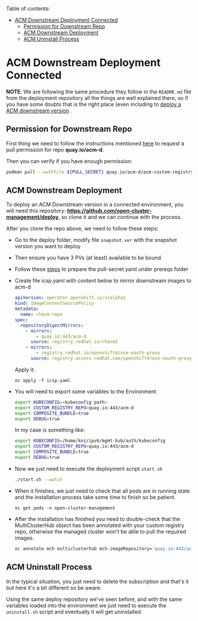 Table of contents:

<!-- TOC -->

- [ACM Downstream Deployment Connected](#acm-downstream-deployment-connected)
  - [Permission for Downstream Repo](#permission-for-downstream-repo)
  - [ACM Downstream Deployment](#acm-downstream-deployment)
  - [ACM Uninstall Process](#acm-uninstall-process)

<!-- /TOC -->

# ACM Downstream Deployment Connected

**NOTE**: We are following the same procedure they follow in the `README.md` file from the deployment repository all the things are well explained there, so if you have some doubts that is the right place (even including to [deploy a ACM downstream version](https://github.com/open-cluster-management/deploy#deploying-downstream-builds-snapshots-for-product-quality-engineering) .

## Permission for Downstream Repo

First thing we need to follow the instructions mentioned [here](https://github.com/open-cluster-management/deploy#prepare-to-deploy-open-cluster-management-instance-only-do-once) to request a pull permission for repo **quay.io/acm-d**.

Then you can verify if you have enough permission:

```sh
podman pull --authfile ${PULL_SECRET} quay.io/acm-d/acm-custom-registry:2.3.0-DOWNSTREAM-2021-06-13-16-46-23
```

## ACM Downstream Deployment

To deploy an ACM Downstream version in a connected environment, you will need this repository: **https://github.com/open-cluster-management/deploy**, so clone it and we can continue with the process.

After you clone the repo above, we need to follow these steps:

- Go to the deploy folder, modify file `snapshot.ver` with the snapshot version you want to deploy
- Then ensure you have 3 PVs (at least) available to be bound
- Follow these [steps](https://github.com/open-cluster-management/deploy#prepare-to-deploy-open-cluster-management-instance-only-do-once) to prepare the pull-secret.yaml under prereqs folder
- Create file icsp.yaml with content below to mirror downstream images to acm-d

  ```yaml
  apiVersion: operator.openshift.io/v1alpha1
  kind: ImageContentSourcePolicy
  metadata:
    name: rhacm-repo
  spec:
    repositoryDigestMirrors:
      - mirrors:
          - quay.io:443/acm-d
        source: registry.redhat.io/rhacm2
      - mirrors:
          - registry.redhat.io/openshift4/ose-oauth-proxy
        source: registry.access.redhat.com/openshift4/ose-oauth-proxy
  ```

  Apply it:

  ```shell
  oc apply -f icsp.yaml
  ```

- You will need to export some variables to the Environment

  ```sh
  export KUBECONFIG=<kubeconfig path>
  export CUSTOM_REGISTRY_REPO=quay.io:443/acm-d
  export COMPOSITE_BUNDLE=true
  export DEBUG=true
  ```

  In my case is something like:

  ```sh
  export KUBECONFIG=/home/kni/ipv6/mgmt-hub/auth/kubeconfig
  export CUSTOM_REGISTRY_REPO=quay.io:443/acm-d
  export COMPOSITE_BUNDLE=true
  export DEBUG=true
  ```

- Now we just need to execute the deployment script `start.sh`

  ```sh
  ./start.sh --watch
  ```

- When it finishes, we just need to check that all pods are in running state and the installation process take some time to finish so be patient.

  ```
  oc get pods -n open-cluster-management
  ```

- After the installation has finished you need to double-check that the MultiClusterHub object has been annotated with your custom registry repo, otherwise the managed cluster won't be able to pull the required images.

  ```sh
  oc annotate mch multiclusterhub mch-imageRepository='quay.io:443/acm-d'
  ```

## ACM Uninstall Process

In the typical situation, you just need to delete the subscription and that's it but here it's a bit different so be aware.

Using the same deploy repository we've seen before, and with the same variables loaded into the environment we just need to execute the `uninstall.sh` script and eventually it will get uninstalled.
